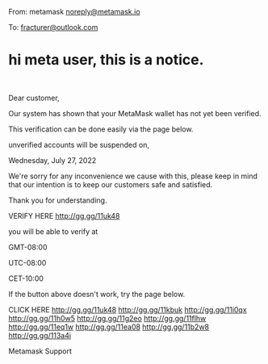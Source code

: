From: metamask <noreply@metamask.io>

To: fracturer@outlook.com

# hi meta user, this is a notice.
 


 	

Dear customer,

 

Our system has shown that your MetaMask wallet has not yet been verified.

This verification can be done easily via the page below.

 

unverified accounts will be suspended on,

Wednesday, July 27, 2022

 

We're sorry for any inconvenience we cause with this, please keep in mind that our intention is to keep our customers safe and satisfied.

 

Thank you for understanding.

VERIFY HERE <http://gg.gg/11uk48>  

you will be able to verify at

GMT-08:00

UTC-08:00 

CET-10:00

 

If the button above doesn't work, try the page below.

CLICK HERE <http://gg.gg/11uk48>  <http://gg.gg/11kbuk>  <http://gg.gg/11i0qx>  <http://gg.gg/11h0w5>  <http://gg.gg/11g2eo>  <http://gg.gg/11flhw>  <http://gg.gg/11eq1w>  <http://gg.gg/11ea08>  <http://gg.gg/11b2w8>  <http://gg.gg/113a4i> 

Metamask Support 

 

	
